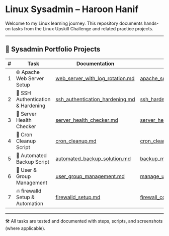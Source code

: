 # Linux Sysadmin – Haroon Hanif

Welcome to my Linux learning journey. This repository documents hands-on tasks from the Linux Upskill Challenge and related practice projects.

---

## 📂 Sysadmin Portfolio Projects

| # | Task | Documentation | Script | Screenshot |
|---|------|---------------|--------|------------|
| 1 | 🌐 Apache Web Server Setup | [web_server_with_log_rotation.md](docs/web_server_with_log_rotation.md) | [apache_setup_with_log_rotation.sh](scripts/apache_setup_with_log_rotation.sh) | [apache_server_output.png](screenshots/apache_server_output.png) |
| 2 | 🔐 SSH Authentication & Hardening | [ssh_authentication_hardening.md](docs/ssh_authentication_hardening.md) | [ssh_hardening.sh](scripts/ssh_hardening.sh) | ❌ |
| 3 | 🧪 Server Health Checker | [server_health_checker.md](docs/server_health_checker.md) | [server_health_check.sh](scripts/server_health_check.sh) | ❌ |
| 4 | 🧹 Cron Cleanup Script | [cron_cleanup.md](docs/cron_cleanup.md) | [cron_cleanup.sh](scripts/cron_cleanup.sh) | ❌ |
| 5 | 💾 Automated Backup Script | [automated_backup_solution.md](docs/automated_backup_solution.md) | [backup_mydata.sh](scripts/backup_mydata.sh) | ❌ |
| 6 | 👥 User & Group Management | [user_group_management.md](docs/user_group_management.md) | [manage_users.sh](scripts/manage_users.sh) | [user_mgmt_run.png](screenshots/user_mgmt_run.png) |
| 7 | 🔥 firewalld Setup & Automation | [firewalld_setup.md](docs/firewalld_setup.md) | [firewall_config.sh](scripts/firewall_config.sh) | [firewalld_status.png](screenshots/firewalld_status.png) |

---

🛠 All tasks are tested and documented with steps, scripts, and screenshots (where applicable).

